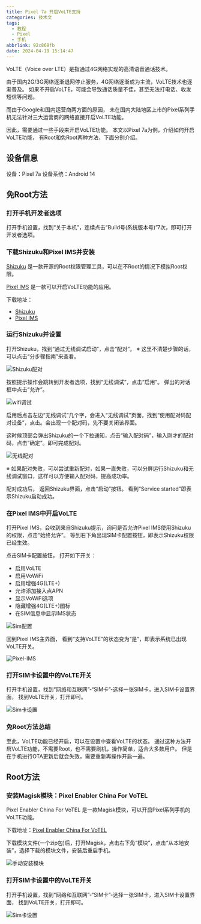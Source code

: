 ```yaml
---
title: Pixel 7a 开启VoLTE支持
categories: 技术文
tags:
  - 教程
  - Pixel
  - 手机
abbrlink: 92c869fb
date: 2024-04-19 15:14:47
---
```


VoLTE（Voice over LTE）是指通过4G网络实现的高清语音通话技术。

由于国内2G/3G网络逐渐退网停止服务，4G网络逐渐成为主流，VoLTE技术也逐渐普及。
如果不开启VoLTE，可能会导致通话质量不佳，甚至无法打电话、收发短信等问题。

而由于Google和国内运营商两方面的原因，
未在国内大陆地区上市的Pixel系列手机无法针对三大运营商的网络直接开启VoLTE功能。

因此，需要通过一些手段来开启VoLTE功能。
本文以Pixel 7a为例，介绍如何开启VoLTE功能，
有Root和免Root两种方法，下面分别介绍。

## 设备信息
设备：Pixel 7a
设备系统：Android 14

## 免Root方法

### 打开手机开发者选项

打开手机设置，找到“关于本机”，连续点击“Build号(系统版本号)”7次，即可打开开发者选项。

### 下载Shizuku和Pixel IMS并安装

[Shizuku](https://shizuku.rikka.app/) 是一款开源的Root权限管理工具，可以在不Root的情况下模拟Root权限。

[Pixel IMS](https://play.google.com/store/apps/details?id=dev.bluehouse.enablevolte) 是一款可以开启VoLTE功能的应用。

下载地址：
- [Shizuku](https://github.com/RikkaApps/Shizuku/releases)
- [Pixel IMS](https://github.com/kyujin-cho/pixel-volte-patch/releases)

### 运行Shizuku并设置

打开Shizuku，找到“通过无线调试启动”，点击“配对”。
※ 这里不清楚步骤的话，可以点击“分步骤指南”来查看。

![Shizuku配对](Shizuku配对.webp)

按照提示操作会跳转到开发者选项，找到“无线调试”，点击“启用”。
弹出的对话框中点击“允许”。

![wifi调试](wifi调试.webp)

启用后点击左边“无线调试”几个字，会进入“无线调试”页面，找到“使用配对码配对设备”，点击。会出现一个配对码，先不要关闭该界面。

这时候顶部会弹出Shizuku的一个下拉通知，点击“输入配对码”，输入刚才的配对码，点击“确定”。即可完成配对。

![无线配对](无线配对.webp)

※ 如果配对失败，可以尝试重新配对，如果一直失败，可以分屏运行Shizuku和无线调试窗口，这样可以方便输入配对码，提高成功率。

配对成功后，
返回Shizuku界面，点击“启动”按钮。
看到“Service started”即表示Shizuku启动成功。

### 在Pixel IMS中开启VoLTE

打开Pixel IMS，会收到来自Shizuku提示，询问是否允许Pixel IMS使用Shizuku的权限，点击“始终允许”。
等到右下角出现SIM卡配置按钮，即表示Shizuku权限已经生效。

点击SIM卡配置按钮，
打开如下开关：

- 启用VoLTE
- 启用VoWiFi
- 启用增强4G(LTE+)
- 允许添加接入点APN
- 显示VoWiFi选项
- 隐藏增强4G(LTE+)图标
- 在SIM信息中显示IMS状态

![Sim配置](Sim配置.webp)

回到Pixel IMS主界面，
看到“支持VoLTE”的状态变为“是”，即表示系统已出现VoLTE开关。

![Pixel-IMS](Pixel-IMS.webp)

### 打开SIM卡设置中的VoLTE开关

打开手机设置，找到“网络和互联网”-“SIM卡”-选择一张SIM卡，进入SIM卡设置界面，
找到VoLTE开关，打开即可。

![Sim卡设置](Sim卡设置.webp)

### 免Root方法总结

至此，VoLTE功能已经开启，可以在设置中查看VoLTE的状态。
通过这种方法开启VoLTE功能，不需要Root，也不需要刷机，操作简单，适合大多数用户。
但是在手机进行OTA更新后就会失效，需要重新再操作开启一遍。

## Root方法

### 安装Magisk模块：Pixel Enabler China For VoTEL

Pixel Enabler China For VoTEL 是一款Magisk模块，可以开启Pixel系列手机的VoLTE功能。

下载地址：[Pixel Enabler China For VoTEL](https://github.com/CHN-MuXin/MagiskModuleEnableChinaForVoTELtoPIxel)

下载模块文件(一个zip包)后，打开Magisk，点击右下角“模块”，点击“从本地安装”，选择下载的模块文件，安装后重启手机。

![手动安装模块](手动安装模块.webp)

### 打开SIM卡设置中的VoLTE开关

打开手机设置，找到“网络和互联网”-“SIM卡”-选择一张SIM卡，进入SIM卡设置界面，
找到VoLTE开关，打开即可。

![Sim卡设置](Sim卡设置.webp)

